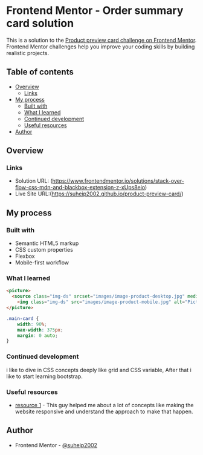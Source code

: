 # Frontend Mentor - Order summary card solution

This is a solution to the [Product preview card challenge on Frontend Mentor](https://www.frontendmentor.io/challenges/product-preview-card-component-GO7UmttRfa
). Frontend Mentor challenges help you improve your coding skills by building realistic projects. 

## Table of contents

- [Overview](#overview)
  - [Links](#links)
- [My process](#my-process)
  - [Built with](#built-with)
  - [What I learned](#what-i-learned)
  - [Continued development](#continued-development)
  - [Useful resources](#useful-resources)
- [Author](#author)

## Overview

### Links

- Solution URL: (https://www.frontendmentor.io/solutions/stack-over-flow-css-mdn-and-blackbox-extension-z-xUps8eio)
- Live Site URL:(https://suheip2002.github.io/product-preview-card/)

## My process

### Built with

- Semantic HTML5 markup
- CSS custom properties
- Flexbox 
- Mobile-first workflow

### What I learned

```html
<picture>
  <source class="img-ds" srcset="images/image-product-desktop.jpg" media="(min-width: 700px)">
    <img class="img-ds" src="images/image-product-mobile.jpg" alt="Picture of Gabrielle Essence Eau de perfume">
</picture>
```
```css
.main-card {
    width: 90%;
    max-width: 375px;
    margin: 0 auto;
}
```

### Continued development

i like to dive in  CSS concepts deeply like grid and CSS variable, After that i like to start learning bootstrap.

### Useful resources

- [resource 1](https://www.youtube.com/kepowob) - This guy helped me about a lot of concepts like making the website responsive and understand the approach to make that happen.

## Author

- Frontend Mentor - [@suheip2002](https://www.frontendmentor.io/profile/suheip2002)